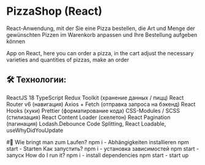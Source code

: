 # PizzaShop (React)
React-Anwendung, mit der Sie eine Pizza bestellen, die Art und Menge der gewünschten Pizzen im Warenkorb anpassen und Ihre Bestellung aufgeben können

App on React, here you can order a pizza, in the cart adjust the necessary varieties and quantities of pizzas, make an order

## 🛠 Технологии:
ReactJS 18
TypeScript
Redux Toolkit (хранение данных / пицц)
React Router v6 (навигация)
Axios + Fetch (отправка запроса на бэкенд)
React Hooks (хуки)
Prettier (форматирование кода)
CSS-Modules / SCSS (стилизация)
React Content Loader (скелетон)
React Pagination (пагинация)
Lodash.Debounce
Code Splitting, React Loadable, useWhyDidYouUpdate

#👀 Wie bringt man zum Laufen?
npm i - Abhängigkeiten installieren npm start - Starten
Как запустить? npm i - установка зависимостей npm start - запуск
How do I run it? npm i - install dependencies npm start - start up